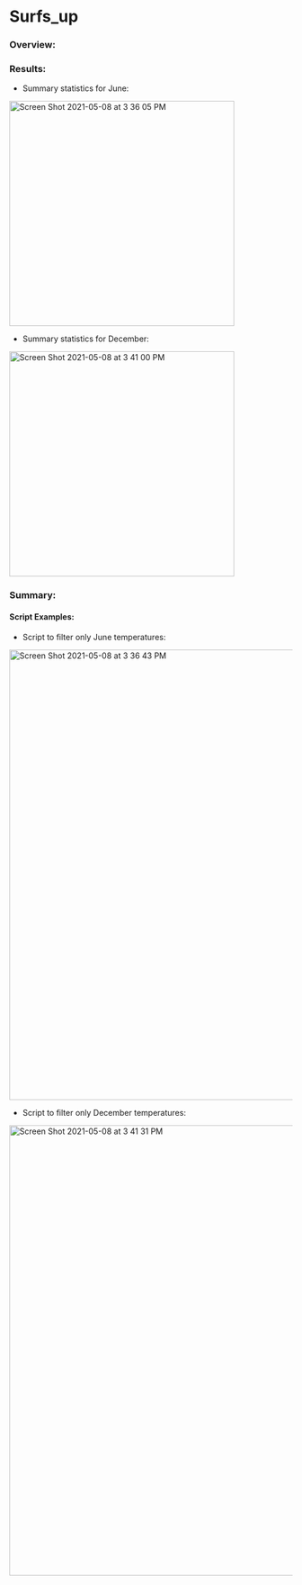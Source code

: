 # Surfs_up

### Overview:



### Results:

- Summary statistics for June:

<img width="400" alt="Screen Shot 2021-05-08 at 3 36 05 PM" src="https://user-images.githubusercontent.com/77898345/117553090-fd462800-b014-11eb-8225-1a82ce34c159.png">



- Summary statistics for December:

<img width="400" alt="Screen Shot 2021-05-08 at 3 41 00 PM" src="https://user-images.githubusercontent.com/77898345/117553080-f3bcc000-b014-11eb-82bb-e3b2748d6798.png">




### Summary:




#### Script Examples:
- Script to filter only June temperatures:

<img width="800" alt="Screen Shot 2021-05-08 at 3 36 43 PM" src="https://user-images.githubusercontent.com/77898345/117553052-cff97a00-b014-11eb-9020-0e81bfbab336.png">





- Script to filter only December temperatures:

<img width="800" alt="Screen Shot 2021-05-08 at 3 41 31 PM" src="https://user-images.githubusercontent.com/77898345/117553039-bce6aa00-b014-11eb-9445-2dc1ec768a79.png">
